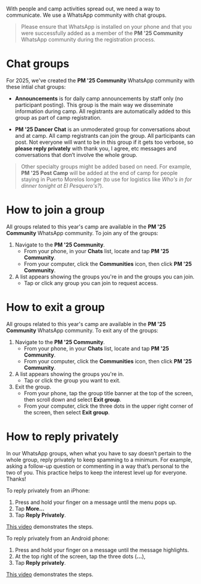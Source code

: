 With people and camp activities spread out, we need a way to communicate. We use a WhatsApp community with chat groups.

> Please ensure that WhatsApp is installed on your phone and that you were successfully added as a member of the **PM '25 Community** WhatsApp community during the registration process.

# Chat groups

For 2025, we've created the **PM '25 Community** WhatsApp community with these intial chat groups:

- **Announcements** is for daily camp announcements by staff only (no participant posting). This group is the main way we disseminate information during camp. All registrants are automatically added to this group as part of camp registration. 

- **PM '25 Dancer Chat** is an unmoderated group for conversations about and at camp. All camp registrants can join the group. All participants can post. Not everyone will want to be in this group if it gets too verbose, so **please reply privately** with thank you, I agree, etc messages and conversations that don’t involve the whole group.

> Other specialty groups might be added based on need. For example, **PM '25 Post Camp** will be added at the end of camp for people staying in Puerto Morelos longer (to use for logistics like _Who's in for dinner tonight at El Pesquero's?_).

<!--**PM ‘25 Group Outings** is an unmoderated group to arrange and coordinate group trips to snorkel on the reef, cenotes, Mayan ruins, or even simply into La Colonia for a meal. The motivations for this group are:-->

<!--To reduce clutter in the main dancer chat group.-->

<!--To not require people to scroll through endless messages to find time-sensitive trip information.-->

<!--**PM '25 Post Camp** is an unmoderated group that people staying in Puerto Morelos longer than camp use for logistics (like _Who's in for dinner tonight at El Pesquero's?_).  Anyone staying on after camp can join the group. All who join can post ***once camp ends***.-->

<!--After camp, **PM '25 Dancer Chat** remains active for people to continue to use to connect. Please don't use **PM '25 Post Camp** for postings that the whole camp might enjoy. People who return home tend to continue to live vicariously through those remaining in Puerto Morelos longer.-->

# How to join a group

All groups related to this year's camp are available in the **PM '25 Community** WhatsApp community. To join any of the groups:

1. Navigate to the **PM '25 Community**.
   - From your phone, in your **Chats** list, locate and tap **PM '25 Community**.
   - From your computer, click the **Communities** icon, then click **PM '25 Community**.
2. A list appears showing the groups you're in and the groups you can join.
   - Tap or click any group you can join to request access.

# How to exit a group

All groups related to this year's camp are available in the **PM '25 Community** WhatsApp community. To exit any of the groups:

1. Navigate to the **PM '25 Community**.
   - From your phone, in your **Chats** list, locate and tap **PM '25 Community**.
   - From your computer, click the **Communities** icon, then click **PM '25 Community**.
2. A list appears showing the groups you're in.
   - Tap or click the group you want to exit.
3. Exit the group.
   - From your phone, tap the group title banner at the top of the screen, then scroll down and select **Exit group**.
   - From your computer, click the three dots in the upper right corner of the screen, then select **Exit group**.

# How to reply privately

In our WhatsApp groups, when what you have to say doesn’t pertain to the whole group, reply privately to keep spamming to a minimum. For example, asking a follow-up question or commenting in a way that’s personal to the two of you. This practice helps to keep the interest level up for everyone. Thanks!

To reply privately from an iPhone:

1. Press and hold your finger on a message until the menu pops up.
2. Tap **More…**
3. Tap **Reply Privately**.

[This video](https://www.youtube.com/watch?v=i1_1doLloFg) demonstrates the steps.

To reply privately from an Android phone:

1. Press and hold your finger on a message until the message highlights.
2. At the top right of the screen, tap the three dots (**…**),
3. Tap **Reply privately**.

[This video](https://www.youtube.com/watch?v=C2t1LxDsae0) demonstrates the steps.
